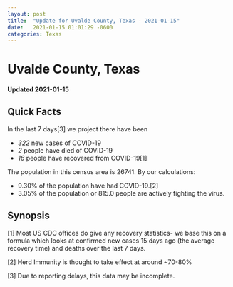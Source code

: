 ```yaml
---
layout: post
title:  "Update for Uvalde County, Texas - 2021-01-15"
date:   2021-01-15 01:01:29 -0600
categories: Texas
---
```


# Uvalde County, Texas
#### Updated 2021-01-15

## Quick Facts

In the last 7 days[3] we project there have been
- *322* new cases of COVID-19
- *2* people have died of COVID-19
- *16* people have recovered from COVID-19[1]

The population in this census area is 26741. By our calculations:
- 9.30% of the population have had COVID-19.[2]
- 3.05% of the population or 815.0 people are actively fighting the virus.

## Synopsis




[1] Most US CDC offices do give any recovery statistics- we base this on a formula which looks at confirmed new cases
15 days ago (the average recovery time) and deaths over the last 7 days.

[2] Herd Immunity is thought to take effect at around ~70-80%

[3] Due to reporting delays, this data may be incomplete.
 
    